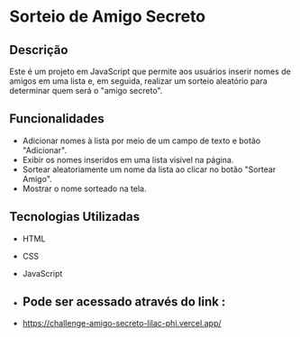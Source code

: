 # Sorteio de Amigo Secreto

## Descrição
Este é um projeto em JavaScript que permite aos usuários inserir nomes de amigos em uma lista e, em seguida, realizar um sorteio aleatório para determinar quem será o "amigo secreto". 

## Funcionalidades
- Adicionar nomes à lista por meio de um campo de texto e botão "Adicionar".
- Exibir os nomes inseridos em uma lista visível na página.
- Sortear aleatoriamente um nome da lista ao clicar no botão "Sortear Amigo".
- Mostrar o nome sorteado na tela.

## Tecnologias Utilizadas
- HTML
- CSS
- JavaScript

- ## Pode ser acessado através do link :
- https://challenge-amigo-secreto-lilac-phi.vercel.app/
